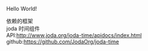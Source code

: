 Hello World!

依赖的框架<br>
joda 时间组件<br>
API:http://www.joda.org/joda-time/apidocs/index.html<br>
github:https://github.com/JodaOrg/joda-time<br>